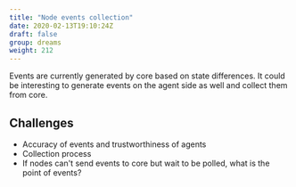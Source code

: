 ```yaml
---
title: "Node events collection"
date: 2020-02-13T19:10:24Z
draft: false
group: dreams
weight: 212
---
```


Events are currently generated by core based on state differences.
It could be interesting to generate events on the agent side as well and collect them from core.


## Challenges

  * Accuracy of events and trustworthiness of agents
  * Collection process
  * If nodes can't send events to core but wait to be polled, what is the point of events?
